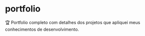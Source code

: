 # portfolio
🏆 Portfolio completo com detalhes dos projetos que apliquei meus conhecimentos de desenvolvimento.
